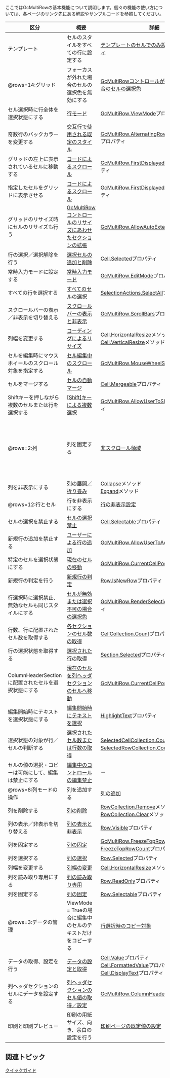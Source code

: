 ここではGcMultiRowの基本機能について説明します。個々の機能の使い方については、各ページのリンク先にある解説やサンプルコードを参照してください。

| 区分 | 概要 | 詳細 | 利用するプロパティ |
| --- | --- | --- | --------- |
| テンプレート | セルのスタイルをすべての行に設定する | [テンプレートのセルでのみ設定可能なプロパティ](gcdocsite__documentlink?toc-item-id=cfefbed2-05ac-4449-8f34-2fa1938ca676) | － |
| @rows=14:グリッド | フォーカスが外れた場合のセルの選択色を無効にする | [GcMultiRowコントロールが非アクティブの場合のセルの選択色](gcdocsite__documentlink?toc-item-id=E04576CC-5BAC-410C-9335-0DDA134C922F) | [GcMultiRow.HideSelection](gcdocsite__documentlink?toc-item-id=0ef76fb9-8332-4ba9-bdfc-351296639579)プロパティ |
| セル選択時に行全体を選択状態にする | [行モード](gcdocsite__documentlink?toc-item-id=E56C66D1-0481-4F06-A48C-D3C4D03893EF) | [GcMultiRow.ViewMode](gcdocsite__documentlink?toc-item-id=0ef76fb9-8332-4ba9-bdfc-351296639579)プロパティ |
| 奇数行のバックカラーを変更する | [交互行で使用される既定のスタイル](gcdocsite__documentlink?toc-item-id=77B3A184-61F9-4C3B-967B-DBB6F103ACF0) | [GcMultiRow.AlternatingRowsDefaultCellStyle](gcdocsite__documentlink?toc-item-id=0ef76fb9-8332-4ba9-bdfc-351296639579)プロパティ |
| グリッドの左上に表示されているセルに移動する | [コードによるスクロール](gcdocsite__documentlink?toc-item-id=2647ADA3-B90D-4823-ADF7-4FA4EF083123) | [GcMultiRow.FirstDisplayedCellPosition](gcdocsite__documentlink?toc-item-id=0ef76fb9-8332-4ba9-bdfc-351296639579)プロパティ |
| 指定したセルをグリッドに表示させる | [コードによるスクロール](gcdocsite__documentlink?toc-item-id=2647ADA3-B90D-4823-ADF7-4FA4EF083123) | [GcMultiRow.FirstDisplayedCellPosition](gcdocsite__documentlink?toc-item-id=0ef76fb9-8332-4ba9-bdfc-351296639579)プロパティ |
| グリッドのリサイズ時にセルのリサイズも行う | [GcMultiRowコントロールのリサイズにあわせたセクションの拡張](gcdocsite__documentlink?toc-item-id=4657F508-867C-455C-81B4-858E8F1D18D7) | [GcMultiRow.AllowAutoExtend](gcdocsite__documentlink?toc-item-id=0ef76fb9-8332-4ba9-bdfc-351296639579)プロパティ |
| 行の選択／選択解除を行う | [選択セルの追加と削除](gcdocsite__documentlink?toc-item-id=05E1230B-6129-43D3-AA78-5B2CBF48CCBA) | [Cell.Selected](gcdocsite__documentlink?toc-item-id=12952513-4ed7-492d-a9fb-fc2b61cdf58f)プロパティ |
| 常時入力モードに設定する | [常時入力モード](gcdocsite__documentlink?toc-item-id=1CD87ACC-BF66-4BF7-BF75-B61800B830FB) | [GcMultiRow.EditMode](gcdocsite__documentlink?toc-item-id=0ef76fb9-8332-4ba9-bdfc-351296639579)プロパティ |
| すべての行を選択する | [すべてのセルの選択](gcdocsite__documentlink?toc-item-id=05E1230B-6129-43D3-AA78-5B2CBF48CCBA) | [SelectionActions.SelectAll](gcdocsite__documentlink?toc-item-id=008795b4-2c2d-4f50-afcb-10a256220483)プロパティ |
| スクロールバーの表示／非表示を切り替える | [スクロールバーの表示と非表示](gcdocsite__documentlink?toc-item-id=2647ADA3-B90D-4823-ADF7-4FA4EF083123) | [GcMultiRow.ScrollBars](gcdocsite__documentlink?toc-item-id=0ef76fb9-8332-4ba9-bdfc-351296639579)プロパティ |
| 列幅を変更する | [コーディングによるリサイズ](gcdocsite__documentlink?toc-item-id=4657F508-867C-455C-81B4-858E8F1D18D7) | [Cell.HorizontalResize](gcdocsite__documentlink?toc-item-id=12952513-4ed7-492d-a9fb-fc2b61cdf58f)メソッド<br>[Cell.VerticalResize](gcdocsite__documentlink?toc-item-id=7541bf8d-2b61-4e4b-babe-60d84a0bb59a)メソッド |
| セルを編集時にマウスホイールのスクロール対象を指定する | [セル編集中のスクロール](gcdocsite__documentlink?toc-item-id=2647ADA3-B90D-4823-ADF7-4FA4EF083123) | [GcMultiRow.MouseWheelScroll](gcdocsite__documentlink?toc-item-id=0ef76fb9-8332-4ba9-bdfc-351296639579)プロパティ |
| セルをマージする | [セルの自動マージ](gcdocsite__documentlink?toc-item-id=1D1E19B2-4282-48A3-AD92-603F73B3CC38) | [Cell.Mergeable](gcdocsite__documentlink?toc-item-id=12952513-4ed7-492d-a9fb-fc2b61cdf58f)プロパティ |
| Shiftキーを押しながら複数のセルまたは行を選択する | [[Shift\]キーによる複数選択](gcdocsite__documentlink?toc-item-id=05E1230B-6129-43D3-AA78-5B2CBF48CCBA) | [GcMultiRow.AllowUserToShiftSelect](gcdocsite__documentlink?toc-item-id=0ef76fb9-8332-4ba9-bdfc-351296639579)プロパティ |
| @rows=2:列 | 列を固定する | [非スクロール領域](gcdocsite__documentlink?toc-item-id=9C2FFA5B-AFC7-4E48-A7DD-8EA7ED014357) | [GcMultiRow.FreezeTopRowCount](gcdocsite__documentlink?toc-item-id=0ef76fb9-8332-4ba9-bdfc-351296639579)プロパティ<br>[GcMultiRow.FreezeLeftCellIndex](gcdocsite__documentlink?toc-item-id=dc0351c2-c202-4ebd-a333-72ae309825c2)プロパティ<br>[GcMultiRow.FreezeRightCellIndex](gcdocsite__documentlink?toc-item-id=2bc7727e-6570-4eb4-bd27-5cd4f7688a74)プロパティ<br>[GcMultiRow.FreezeBottomRowCount](gcdocsite__documentlink?toc-item-id=cf89fb2b-6123-4589-b92d-26f7fc345d56)プロパティ |
| 列を非表示にする | [列の展開／折り畳み](gcdocsite__documentlink?toc-item-id=421066A5-9BFA-427F-A980-245FF290F1AF) | [Collapse](gcdocsite__documentlink?toc-item-id=450a4a00-a18e-4021-85ad-e3411479c009)メソッド<br>[Expand](gcdocsite__documentlink?toc-item-id=108e82e2-c907-4414-bc2e-e6ad18fc5c6b)メソッド |
| @rows=12:行とセル | 行を非表示にする | [行の非表示設定](gcdocsite__documentlink?toc-item-id=740237FD-48DF-4ACB-BF6E-E927BA73941E) | [Row.Visible](gcdocsite__documentlink?toc-item-id=c1e2e99c-6449-4155-8be1-c8d0c1302129)プロパティ |
| セルの選択を禁止する | [セルの選択禁止](gcdocsite__documentlink?toc-item-id=44B1D9B5-A649-4D0D-B686-4884FCFD887A) | [Cell.Selectable](gcdocsite__documentlink?toc-item-id=c1e2e99c-6449-4155-8be1-c8d0c1302129)プロパティ |
| 新規行の追加を禁止する | [ユーザーによる行の追加](gcdocsite__documentlink?toc-item-id=6A5F283A-FDC8-42FA-AF13-1298526D1974) | [GcMultiRow.AllowUserToAddRows](gcdocsite__documentlink?toc-item-id=0ef76fb9-8332-4ba9-bdfc-351296639579)プロパティ |
| 特定のセルを選択状態にする | [現在のセルの移動](gcdocsite__documentlink?toc-item-id=6A3E5E39-1E55-4D17-92F8-F98E089D50D6) | [GcMultiRow.CurrentCellPosition](gcdocsite__documentlink?toc-item-id=0ef76fb9-8332-4ba9-bdfc-351296639579)プロパティ |
| 新規行の判定を行う | [新規行の判定](gcdocsite__documentlink?toc-item-id=7B0CCAF9-9A5F-4A5F-8213-AD223B742C47) | [Row.IsNewRow](gcdocsite__documentlink?toc-item-id=c1e2e99c-6449-4155-8be1-c8d0c1302129)プロパティ |
| 行選択時に選択禁止、無効なセルも同じスタイルにする | [セルが無効または選択不可の場合の選択色](gcdocsite__documentlink?toc-item-id=E04576CC-5BAC-410C-9335-0DDA134C922F) | [GcMultiRow.RenderSelectionMode](gcdocsite__documentlink?toc-item-id=0ef76fb9-8332-4ba9-bdfc-351296639579)プロパティ |
| 行数、行に配置されたセル数を取得する | [各セクションのセル数の取得](gcdocsite__documentlink?toc-item-id=B2694627-470D-4DC7-8892-0E1A86A847B6) | [CellCollection.Count](gcdocsite__documentlink?toc-item-id=720a6f5f-e0fc-4f54-92b9-61274bb81189)プロパティ |
| 行の選択状態を取得する | [選択された行の取得](gcdocsite__documentlink?toc-item-id=34EAB7A7-4714-49AE-B8DF-7AFA70750DA1) | [Section.Selected](gcdocsite__documentlink?toc-item-id=4c1736ac-e177-473f-afef-a79b2e819975)プロパティ |
| ColumnHeaderSectionに配置されたセルを選択状態にする | [現在のセルを列ヘッダセクションのセルへ移動](gcdocsite__documentlink?toc-item-id=6A3E5E39-1E55-4D17-92F8-F98E089D50D6) | [GcMultiRow.CurrentCellPosition](gcdocsite__documentlink?toc-item-id=0ef76fb9-8332-4ba9-bdfc-351296639579)プロパティ |
| 編集開始時にテキストを選択状態にする | [編集開始時にテキストを選択](gcdocsite__documentlink?toc-item-id=9C3197B6-F2E2-4C66-9F4E-03D277A8C087) | [HighlightText](gcdocsite__documentlink?toc-item-id=1df6d3c8-5dc7-473b-a9d7-f2dc7318a52f)プロパティ |
| 選択状態の対象が行／セルの判断する | [選択されたセル数または行数の取得](gcdocsite__documentlink?toc-item-id=34EAB7A7-4714-49AE-B8DF-7AFA70750DA1) | [SelectedCellCollection.Count](gcdocsite__documentlink?toc-item-id=21eac8f1-2601-43c9-af0e-39ce93fa11fc)プロパティ<br>[SelectedRowCollection.Count](gcdocsite__documentlink?toc-item-id=31508fe5-2ac2-4970-8733-c59640abd81f)プロパティ |
| セルの値の選択・コピーは可能にして、編集は禁止にする | [編集中のコントロールの編集禁止](gcdocsite__documentlink?toc-item-id=9c3197b6-f2e2-4c66-9f4e-03d277a8c087) | － |
| @rows=8:列モードの操作 | 列を追加する | [列の追加](gcdocsite__documentlink?toc-item-id=7FBE09F5-F9D1-4378-ABC5-2724BDA93656) | [RowCollection.Add](gcdocsite__documentlink?toc-item-id=0101ebdf-a6c6-4f11-b613-6adccc9f92db)メソッド<br>[RowCollection.Insert](gcdocsite__documentlink?toc-item-id=04c99f43-d123-41e1-a363-5478a7b0bbf9)メソッド |
| 列を削除する | [列の削除](gcdocsite__documentlink?toc-item-id=AAA0C5C0-3351-4F34-8797-7099F2A075F0) | [RowCollection.Remove](gcdocsite__documentlink?toc-item-id=0101ebdf-a6c6-4f11-b613-6adccc9f92db)メソッド<br>[RowCollection.Clear](gcdocsite__documentlink?toc-item-id=86d30960-6919-4d71-87cd-29054b41ffa2)メソッド |
| 列の表示／非表示を切り替える | [列の表示と非表示](gcdocsite__documentlink?toc-item-id=922555DF-3A3B-4FFF-892E-11FBF5D8CAE7) | [Row.Visible](gcdocsite__documentlink?toc-item-id=4c1736ac-e177-473f-afef-a79b2e819975)プロパティ |
| 列を固定する | [列の固定](gcdocsite__documentlink?toc-item-id=922555DF-3A3B-4FFF-892E-11FBF5D8CAE7) | [GcMultiRow.FreezeTopRowCount](gcdocsite__documentlink?toc-item-id=0ef76fb9-8332-4ba9-bdfc-351296639579)プロパティ<br>[FreezeTopRowCount](gcdocsite__documentlink?toc-item-id=344e6435-86cb-4ddd-8bd9-3b26d75e5973)プロパティ |
| 列を選択する | [列の選択](gcdocsite__documentlink?toc-item-id=922555DF-3A3B-4FFF-892E-11FBF5D8CAE7) | [Row.Selected](gcdocsite__documentlink?toc-item-id=4c1736ac-e177-473f-afef-a79b2e819975)プロパティ |
| 列幅を変更する | [列幅の変更](gcdocsite__documentlink?toc-item-id=922555DF-3A3B-4FFF-892E-11FBF5D8CAE7) | [Cell.HorizontalResize](gcdocsite__documentlink?toc-item-id=12952513-4ed7-492d-a9fb-fc2b61cdf58f)メソッド |
| 列を読み取り専用にする | [列の読み取り専用](gcdocsite__documentlink?toc-item-id=922555DF-3A3B-4FFF-892E-11FBF5D8CAE7) | [Row.ReadOnly](gcdocsite__documentlink?toc-item-id=4c1736ac-e177-473f-afef-a79b2e819975)プロパティ |
| 列を固定する | [列の固定](gcdocsite__documentlink?toc-item-id=922555DF-3A3B-4FFF-892E-11FBF5D8CAE7) | [Row.Selectable](gcdocsite__documentlink?toc-item-id=4c1736ac-e177-473f-afef-a79b2e819975)プロパティ |
| @rows=3:データの管理 | ViewMode = Trueの場合に編集中のセルのテキストだけをコピーする | [行選択時のコピー対象](gcdocsite__documentlink?toc-item-id=C7F1257C-84EB-494A-AD04-3506E5B696A9) | [ShortcutKeyManager.Unregister](gcdocsite__documentlink?toc-item-id=f5abbfea-04b0-43e3-b7b3-de2057715e8c)メソッド(ViewMode, Keys) |
| データの取得、設定を行う | [データの設定と取得](gcdocsite__documentlink?toc-item-id=A11001F1-E97B-4D87-98A5-66B8E222B3B1) | [Cell.Value](gcdocsite__documentlink?toc-item-id=12952513-4ed7-492d-a9fb-fc2b61cdf58f)プロパティ<br>[Cell.FormattedValue](gcdocsite__documentlink?toc-item-id=344dc59e-d21f-4790-84a7-735cd8ca0770)プロパティ<br>[Cell.DisplayText](gcdocsite__documentlink?toc-item-id=313bfba2-9577-4c25-8eb3-b6f5c91931dd)プロパティ |
| 列ヘッダセクションのセルにデータを設定する | [列ヘッダセクションのセル値の取得／設定](gcdocsite__documentlink?toc-item-id=A11001F1-E97B-4D87-98A5-66B8E222B3B1) | [GcMultiRow.ColumnHeaders](gcdocsite__documentlink?toc-item-id=0ef76fb9-8332-4ba9-bdfc-351296639579)プロパティ |
| 印刷と印刷プレビュー | 印刷の用紙サイズ、向き、余白の設定を行う | [印刷ページの既定値の設定](gcdocsite__documentlink?toc-item-id=f929245c-c3d2-42d3-b12f-a4df3fe50c44) | － |

## 関連トピック

[クイックガイド](gcdocsite__documentlink?toc-item-id=145b4ffb-8d3b-492e-a968-f785298e11b4)